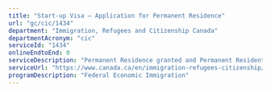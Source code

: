 ```yaml
---
title: "Start-up Visa – Application for Permanent Residence"
url: "gc/cic/1434"
department: "Immigration, Refugees and Citizenship Canada"
departmentAcronym: "cic"
serviceId: "1434"
onlineEndtoEnd: 0
serviceDescription: "Permanent Residence granted and Permanent Resident card issued to immigrant entrepreneurs with the skills and potential to build businesses in Canada that are innovative, can create jobs for Canadians and can compete on a global scale."
serviceUrl: "https://www.canada.ca/en/immigration-refugees-citizenship/services/immigrate-canada/start-visa/about.html"
programDescription: "Federal Economic Immigration"
---
```

